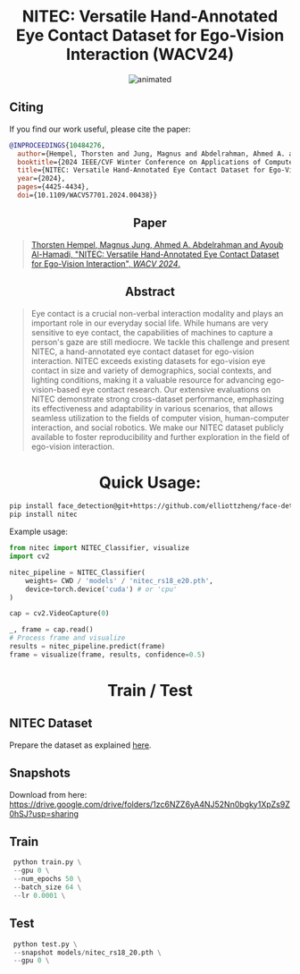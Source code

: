 # <div align="center"> **NITEC: Versatile Hand-Annotated Eye Contact Dataset for Ego-Vision Interaction (WACV24)** </div>

<p align="center">
  <img src="https://github.com/thohemp/archive/blob/main/nitec.gif" alt="animated" />
</p>

## **Citing**

If you find our work useful, please cite the paper:

```BibTeX
@INPROCEEDINGS{10484276,
  author={Hempel, Thorsten and Jung, Magnus and Abdelrahman, Ahmed A. and Al-Hamadi, Ayoub},
  booktitle={2024 IEEE/CVF Winter Conference on Applications of Computer Vision (WACV)}, 
  title={NITEC: Versatile Hand-Annotated Eye Contact Dataset for Ego-Vision Interaction}, 
  year={2024},
  pages={4425-4434},
  doi={10.1109/WACV57701.2024.00438}}
```
## <div align="center"> **Paper**</div>
> [Thorsten Hempel, Magnus Jung, Ahmed A. Abdelrahman and Ayoub Al-Hamadi, "NITEC: Versatile Hand-Annotated Eye Contact Dataset for Ego-Vision Interaction", *WACV 2024*.](https://openaccess.thecvf.com/content/WACV2024/papers/Hempel_NITEC_Versatile_Hand-Annotated_Eye_Contact_Dataset_for_Ego-Vision_Interaction_WACV_2024_paper.pdf)

## <div align="center"> **Abstract**</div>
>Eye contact is a crucial non-verbal interaction modality and plays an important role in our everyday social life. While humans are very sensitive to eye contact, the capabilities of machines to capture a person's gaze are still mediocre. We tackle this challenge and present NITEC, a hand-annotated eye contact dataset for ego-vision interaction. NITEC exceeds existing datasets for ego-vision eye contact in size and variety of demographics, social contexts, and lighting conditions, making it a valuable resource for advancing ego-vision-based eye contact research. Our extensive evaluations on NITEC demonstrate strong cross-dataset performance, emphasizing its effectiveness and adaptability in various scenarios, that allows seamless utilization to the fields of computer vision, human-computer interaction, and social robotics. We make our NITEC dataset publicly available to foster reproducibility and further exploration in the field of ego-vision interaction.


#  <div align="center"> Quick Usage: </div>

```sh
pip install face_detection@git+https://github.com/elliottzheng/face-detection
pip install nitec
```

Example usage:

```py
from nitec import NITEC_Classifier, visualize
import cv2

nitec_pipeline = NITEC_Classifier(
    weights= CWD / 'models' / 'nitec_rs18_e20.pth',
    device=torch.device('cuda') # or 'cpu'
)

cap = cv2.VideoCapture(0)

_, frame = cap.read()    
# Process frame and visualize
results = nitec_pipeline.predict(frame)
frame = visualize(frame, results, confidence=0.5)

```



# <div align="center">  Train / Test </div>

## NITEC Dataset
Prepare the dataset as explained [ here](data/README.MD).

## Snapshots

Download from here: https://drive.google.com/drive/folders/1zc6NZZ6yA4NJ52Nn0bgky1XpZs9Z0hSJ?usp=sharing

## Train
```py
 python train.py \
 --gpu 0 \
 --num_epochs 50 \
 --batch_size 64 \
 --lr 0.0001 \
```


## Test

```py
 python test.py \
 --snapshot models/nitec_rs18_20.pth \
 --gpu 0 \
```

